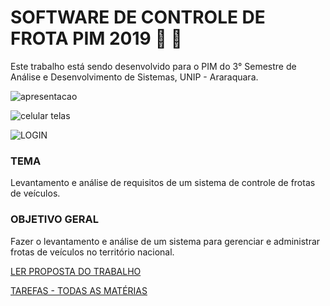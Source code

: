 # SOFTWARE DE CONTROLE DE FROTA PIM 2019 :car: :blue_car:
Este trabalho está sendo desenvolvido para o PIM do 3° Semestre de Análise e Desenvolvimento de Sistemas, UNIP - Araraquara.

![apresentacao](https://user-images.githubusercontent.com/42473978/58372854-7caac180-7efa-11e9-9469-f287d9203ce8.jpg)

![celular telas](https://user-images.githubusercontent.com/42473978/58375146-e212a880-7f22-11e9-9888-0935ba469803.jpg)

![LOGIN](https://user-images.githubusercontent.com/42473978/56458460-40b19900-635d-11e9-8b0f-409344155beb.jpg)

### TEMA

Levantamento e análise de requisitos de um sistema de controle de frotas de veículos.

### OBJETIVO GERAL

Fazer o levantamento e análise de um sistema para gerenciar e administrar frotas de veículos no território nacional.

[LER PROPOSTA DO TRABALHO](
https://github.com/lucasmartinslima/Software-controle-frota-PIM-2019/wiki/SOFTWARE-DE-CONTROLE-DE-ROTA----PIM-2019)

[TAREFAS - TODAS AS MATÉRIAS](https://github.com/lucasmartinslima/Software-controle-frota-PIM-2019/issues/2)
 
 
